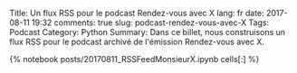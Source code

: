 ﻿Title: Un flux RSS pour le podcast Rendez-vous avec X
lang: fr
date: 2017-08-11 19:32
comments: true
slug: podcast-rendez-vous-avec-X
Tags: Podcast
Category: Python
Summary: Dans ce billet, nous construisons un flux RSS pour le podcast archivé de l'émission Rendez-vous avec X.

{% notebook posts/20170811_RSSFeedMonsieurX.ipynb cells[:] %}
